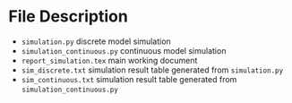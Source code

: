 # File Description
* `simulation.py` discrete model simulation
* `simulation_continuous.py` continuous model simulation
* `report_simulation.tex` main working document
* `sim_discrete.txt` simulation result table generated from `simulation.py`
* `sim_continuous.txt` simulation result table generated from `simulation_continuous.py`

